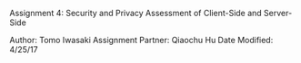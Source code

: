 Assignment 4: Security and Privacy Assessment of Client-Side and Server-Side

Author: Tomo Iwasaki
Assignment Partner: Qiaochu Hu
Date Modified: 4/25/17

